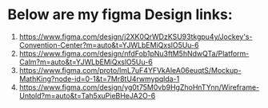 # Below are my figma Design links:

1. https://www.figma.com/design/j2XK0QrWDzKSU93tkgpu4y/Jockey's-Convention-Center?m=auto&t=YJWLbEMiQxslO5Uu-6
2. https://www.figma.com/design/nfdFob1pNu3ftM5hNdwQTa/Platform-Calm?m=auto&t=YJWLbEMiQxslO5Uu-6
3. https://www.figma.com/proto/lmL7uF4YFVkAleA06euqtS/Mockup-MathKing?node-id=0-1&t=7Mr8tU4rwmypqlda-1
4. https://www.figma.com/design/yg0t75M0vb9HgZhoHnTYnn/Wireframe-Untold?m=auto&t=Tah5xuPieBHeJA2O-6
